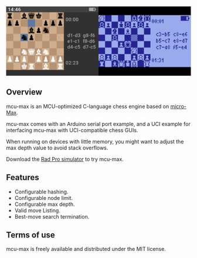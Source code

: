 ![Title](img/mcumax-title.png)

## Overview

mcu-max is an MCU-optimized C-language chess engine based on [micro-Max][micro-max-link].

mcu-max comes with an Arduino serial port example, and a UCI example for interfacing mcu-max with UCI-compatible chess GUIs.

When running on devices with little memory, you might want to adjust the max depth value to avoid stack overflows.

Download the [Rad Pro simulator](https://www.github.com/gissio/radpro/releases) to try mcu-max.

## Features

* Configurable hashing.
* Configurable node limit.
* Configurable max depth.
* Valid move Listing.
* Best-move search termination.

## Terms of use

mcu-max is freely available and distributed under the MIT license.

[micro-max-link]: https://home.hccnet.nl/h.g.muller/max-src2.html
